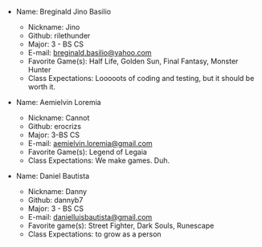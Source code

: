 * Name: Breginald Jino Basilio
  * Nickname: Jino
  * Github: rilethunder
  * Major: 3 - BS CS
  * E-mail: breginald.basilio@yahoo.com
  * Favorite Game(s): Half Life, Golden Sun, Final Fantasy, Monster Hunter
  * Class Expectations: Looooots of coding and testing, but it should be worth it.
  
* Name: Aemielvin Loremia
  * Nickname: Cannot
  * Github: erocrizs
  * Major: 3-BS CS
  * E-mail: aemielvin.loremia@gmail.com
  * Favorite Game(s): Legend of Legaia
  * Class Expectations: We make games. Duh.
 
* Name: Daniel Bautista
  * Nickname: Danny
  * Github: dannyb7
  * Major: 3 - BS CS 
  * E-mail: danielluisbautista@gmail.com
  * Favorite game(s): Street Fighter, Dark Souls, Runescape 
  * Class Expectations: to grow as a person
